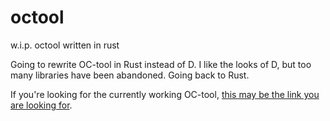 # octool
w.i.p. octool written in rust  

Going to rewrite OC-tool in Rust instead of D. I like the looks of D, but too many libraries have been abandoned.  Going back to Rust.  

If you're looking for the currently working OC-tool, [this may be the link you are looking for](https://github.com/rusty-bits/OC-tool).

